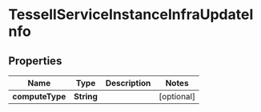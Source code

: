 

# TessellServiceInstanceInfraUpdateInfo


## Properties

Name | Type | Description | Notes
------------ | ------------- | ------------- | -------------
**computeType** | **String** |  |  [optional]



